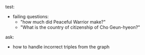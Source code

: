 test:
- failing questions:
    - "how much did Peaceful Warrior make?"
    - "What is the country of citizenship of Cho Geun-hyeon?"

ask:
- how to handle incorrect triples from the graph